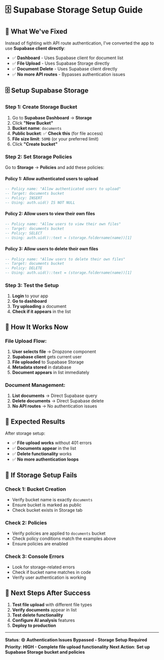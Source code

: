 # 🗄️ Supabase Storage Setup Guide

## 🎯 **What We've Fixed**

Instead of fighting with API route authentication, I've converted the app to use **Supabase client directly**:

- ✅ **Dashboard** - Uses Supabase client for document list
- ✅ **File Upload** - Uses Supabase Storage directly
- ✅ **Document Delete** - Uses Supabase client directly
- ✅ **No more API routes** - Bypasses authentication issues

## 🗄️ **Setup Supabase Storage**

### **Step 1: Create Storage Bucket**
1. Go to **Supabase Dashboard** → **Storage**
2. Click **"New Bucket"**
3. **Bucket name**: `documents`
4. **Public bucket**: ✅ **Check this** (for file access)
5. **File size limit**: `50MB` (or your preferred limit)
6. Click **"Create bucket"**

### **Step 2: Set Storage Policies**
Go to **Storage** → **Policies** and add these policies:

#### **Policy 1: Allow authenticated users to upload**
```sql
-- Policy name: "Allow authenticated users to upload"
-- Target: documents bucket
-- Policy: INSERT
-- Using: auth.uid() IS NOT NULL
```

#### **Policy 2: Allow users to view their own files**
```sql
-- Policy name: "Allow users to view their own files"
-- Target: documents bucket
-- Policy: SELECT
-- Using: auth.uid()::text = (storage.foldername(name))[1]
```

#### **Policy 3: Allow users to delete their own files**
```sql
-- Policy name: "Allow users to delete their own files"
-- Target: documents bucket
-- Policy: DELETE
-- Using: auth.uid()::text = (storage.foldername(name))[1]
```

### **Step 3: Test the Setup**
1. **Login** to your app
2. **Go to dashboard**
3. **Try uploading** a document
4. **Check if it appears** in the list

## 🧪 **How It Works Now**

### **File Upload Flow:**
1. **User selects file** → Dropzone component
2. **Supabase client** gets current user
3. **File uploaded** to Supabase Storage
4. **Metadata stored** in database
5. **Document appears** in list immediately

### **Document Management:**
1. **List documents** → Direct Supabase query
2. **Delete documents** → Direct Supabase delete
3. **No API routes** → No authentication issues

## 🎯 **Expected Results**

After storage setup:
- ✅ **File upload works** without 401 errors
- ✅ **Documents appear** in the list
- ✅ **Delete functionality** works
- ✅ **No more authentication loops**

## 🔧 **If Storage Setup Fails**

### **Check 1: Bucket Creation**
- Verify bucket name is exactly `documents`
- Ensure bucket is marked as public
- Check bucket exists in Storage tab

### **Check 2: Policies**
- Verify policies are applied to `documents` bucket
- Check policy conditions match the examples above
- Ensure policies are enabled

### **Check 3: Console Errors**
- Look for storage-related errors
- Check if bucket name matches in code
- Verify user authentication is working

## 🚀 **Next Steps After Success**

1. **Test file upload** with different file types
2. **Verify documents** appear in list
3. **Test delete functionality**
4. **Configure AI analysis** features
5. **Deploy to production**

---

**Status**: 🟢 **Authentication Issues Bypassed - Storage Setup Required**
**Priority**: **HIGH - Complete file upload functionality**
**Next Action**: **Set up Supabase Storage bucket and policies**
